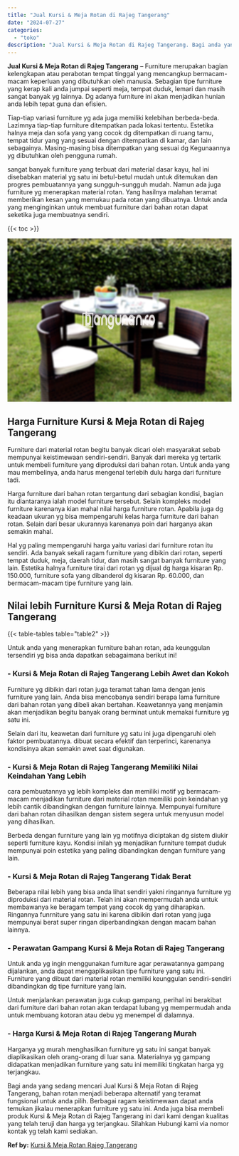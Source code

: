 ```yaml
---
title: "Jual Kursi & Meja Rotan di Rajeg Tangerang"
date: "2024-07-27"
categories: 
  - "toko"
description: "Jual Kursi & Meja Rotan di Rajeg Tangerang. Bagi anda yang sedang mencari Jual Kursi & Meja Rotan di Rajeg Tangerang, bahan rotan menjadi beberapa alternatif..."
---
```


**Jual Kursi & Meja Rotan di Rajeg Tangerang** – Furniture merupakan bagian kelengkapan atau perabotan tempat tinggal yang mencangkup bermacam-macam keperluan yang dibutuhkan oleh manusia. Sebagian tipe furniture yang kerap kali anda jumpai seperti meja, tempat duduk, lemari dan masih sangat banyak yg lainnya. Dg adanya furniture ini akan menjadikan hunian anda lebih tepat guna dan efisien.

Tiap-tiap variasi furniture yg ada juga memiliki kelebihan berbeda-beda. Lazimnya tiap-tiap furniture ditempatkan pada lokasi tertentu. Estetika halnya meja dan sofa yang yang cocok dg ditempatkan di ruang tamu, tempat tidur yang yang sesuai dengan ditempatkan di kamar, dan lain sebagainya. Masing-masing bisa ditempatkan yang sesuai dg Kegunaannya yg dibutuhkan oleh pengguna rumah.

sangat banyak furniture yang terbuat dari material dasar kayu, hal ini disebabkan material yg satu ini betul-betul mudah untuk ditemukan dan progres pembuatannya yang sungguh-sungguh mudah. Namun ada juga furniture yg menerapkan material rotan. Yang hasilnya malahan teramat memberikan kesan yang memukau pada rotan yang dibuatnya. Untuk anda yang menginginkan untuk membuat furniture dari bahan rotan dapat seketika juga membuatnya sendiri.

{{< toc >}}

![Jual Kursi & Meja Rotan di Rajeg Tangerang](/images/kursi-meja-rotan-murah53.png)

## Harga Furniture Kursi & Meja Rotan di Rajeg Tangerang

Furniture dari material rotan begitu banyak dicari oleh masyarakat sebab mempunyai keistimewaan sendiri-sendiri. Banyak dari mereka yg tertarik untuk membeli furniture yang diproduksi dari bahan rotan. Untuk anda yang mau membelinya, anda harus mengenal terlebih dulu harga dari furniture tadi.

Harga furniture dari bahan rotan tergantung dari sebagian kondisi, bagian itu diantaranya ialah model furniture tersebut. Selain kompleks model furniture karenanya kian mahal nilai harga furniture rotan. Apabila juga dg keadaan ukuran yg bisa mempengaruhi kelas harga furniture dari bahan rotan. Selain dari besar ukurannya karenanya poin dari harganya akan semakin mahal.

Hal yg paling mempengaruhi harga yaitu variasi dari furniture rotan itu sendiri. Ada banyak sekali ragam furniture yang dibikin dari rotan, seperti tempat duduk, meja, daerah tidur, dan masih sangat banyak furniture yang lain. Estetika halnya furniture tirai dari rotan yg dijual dg harga kisaran Rp. 150.000, furniture sofa yang dibanderol dg kisaran Rp. 60.000, dan bermacam-macam tipe furniture yang lain.

## Nilai lebih Furniture Kursi & Meja Rotan di Rajeg Tangerang

{{< table-tables table="table2" >}}

Untuk anda yang menerapkan furniture bahan rotan, ada keunggulan tersendiri yg bisa anda dapatkan sebagaimana berikut ini!

### \- Kursi & Meja Rotan di Rajeg Tangerang Lebih Awet dan Kokoh

Furniture yg dibikin dari rotan juga teramat tahan lama dengan jenis furniture yang lain. Anda bisa mencobanya sendiri berapa lama furniture dari bahan rotan yang dibeli akan bertahan. Keawetannya yang menjamin akan menjadikan begitu banyak orang berminat untuk memakai furniture yg satu ini.

Selain dari itu, keawetan dari furniture yg satu ini juga dipengaruhi oleh faktor pembuatannya. dibuat secara efektif dan terperinci, karenanya kondisinya akan semakin awet saat digunakan.

### \- Kursi & Meja Rotan di Rajeg Tangerang Memiliki Nilai Keindahan Yang Lebih

cara pembuatannya yg lebih kompleks dan memiliki motif yg bermacam-macam menjadikan furniture dari material rotan memiliki poin keindahan yg lebih cantik dibandingkan dengan furniture lainnya. Mempunyai furniture dari bahan rotan dihasilkan dengan sistem segera untuk menyusun model yang dihasilkan.

Berbeda dengan furniture yang lain yg motifnya diciptakan dg sistem diukir seperti furniture kayu. Kondisi inilah yg menjadikan furniture tempat duduk mempunyai poin estetika yang paling dibandingkan dengan furniture yang lain.

### \- Kursi & Meja Rotan di Rajeg Tangerang Tidak Berat

Beberapa nilai lebih yang bisa anda lihat sendiri yakni ringannya furniture yg diproduksi dari material rotan. Telah ini akan mempermudah anda untuk membawanya ke beragam tempat yang cocok dg yang diharapkan. Ringannya funrniture yang satu ini karena dibikin dari rotan yang juga mempunyai berat super ringan diperbandingkan dengan macam bahan lainnya.

### \- Perawatan Gampang Kursi & Meja Rotan di Rajeg Tangerang

Untuk anda yg ingin menggunakan furniture agar perawatannya gampang dijalankan, anda dapat mengaplikasikan tipe furniture yang satu ini. Furniture yang dibuat dari material rotan memiliki keunggulan sendiri-sendiri dibandingkan dg tipe furniture yang lain.

Untuk menjalankan perawatan juga cukup gampang, perihal ini berakibat dari furniture dari bahan rotan akan terdapat lubang yg mempermudah anda untuk membuang kotoran atau debu yg menempel di dalamnya.

### \- Harga Kursi & Meja Rotan di Rajeg Tangerang Murah

Harganya yg murah menghasilkan furniture yg satu ini sangat banyak diaplikasikan oleh orang-orang di luar sana. Materialnya yg gampang didapatkan menjadikan furniture yang satu ini memiliki tingkatan harga yg terjangkau.

Bagi anda yang sedang mencari Jual Kursi & Meja Rotan di Rajeg Tangerang, bahan rotan menjadi beberapa alternatif yang teramat fungsional untuk anda pilih. Berbagai ragam keistimewaan dapat anda temukan jikalau menerapkan furniture yg satu ini. Anda juga bisa membeli produk Kursi & Meja Rotan di Rajeg Tangerang ini dari kami dengan kualitas yang telah teruji dan harga yg terjangkau. Silahkan Hubungi kami via nomor kontak yg telah kami sediakan.

**Ref by:** [Kursi & Meja Rotan Rajeg Tangerang](https://id.wikipedia.org/wiki/Kursi)
